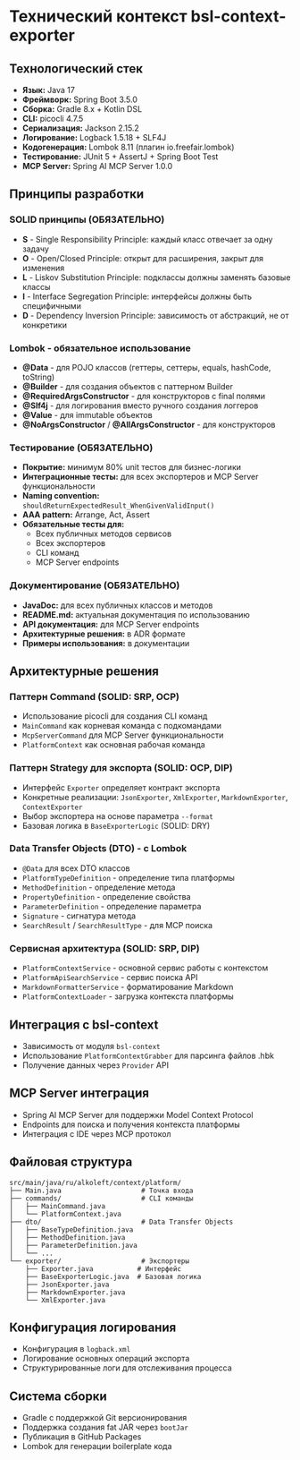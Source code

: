 # Технический контекст bsl-context-exporter

## Технологический стек
- **Язык:** Java 17
- **Фреймворк:** Spring Boot 3.5.0
- **Сборка:** Gradle 8.x + Kotlin DSL
- **CLI:** picocli 4.7.5
- **Сериализация:** Jackson 2.15.2
- **Логирование:** Logback 1.5.18 + SLF4J
- **Кодогенерация:** Lombok 8.11 (плагин io.freefair.lombok)
- **Тестирование:** JUnit 5 + AssertJ + Spring Boot Test
- **MCP Server:** Spring AI MCP Server 1.0.0

## Принципы разработки

### SOLID принципы (ОБЯЗАТЕЛЬНО)
- **S** - Single Responsibility Principle: каждый класс отвечает за одну задачу
- **O** - Open/Closed Principle: открыт для расширения, закрыт для изменения
- **L** - Liskov Substitution Principle: подклассы должны заменять базовые классы
- **I** - Interface Segregation Principle: интерфейсы должны быть специфичными
- **D** - Dependency Inversion Principle: зависимость от абстракций, не от конкретики

### Lombok - обязательное использование
- **@Data** - для POJO классов (геттеры, сеттеры, equals, hashCode, toString)
- **@Builder** - для создания объектов с паттерном Builder
- **@RequiredArgsConstructor** - для конструкторов с final полями
- **@Slf4j** - для логирования вместо ручного создания логгеров
- **@Value** - для immutable объектов
- **@NoArgsConstructor** / **@AllArgsConstructor** - для конструкторов

### Тестирование (ОБЯЗАТЕЛЬНО)
- **Покрытие:** минимум 80% unit тестов для бизнес-логики
- **Интеграционные тесты:** для всех экспортеров и MCP Server функциональности
- **Naming convention:** `shouldReturnExpectedResult_WhenGivenValidInput()`
- **AAA pattern:** Arrange, Act, Assert
- **Обязательные тесты для:**
  - Всех публичных методов сервисов
  - Всех экспортеров
  - CLI команд
  - MCP Server endpoints

### Документирование (ОБЯЗАТЕЛЬНО)
- **JavaDoc:** для всех публичных классов и методов
- **README.md:** актуальная документация по использованию
- **API документация:** для MCP Server endpoints
- **Архитектурные решения:** в ADR формате
- **Примеры использования:** в документации

## Архитектурные решения

### Паттерн Command (SOLID: SRP, OCP)
- Использование picocli для создания CLI команд
- `MainCommand` как корневая команда с подкомандами
- `McpServerCommand` для MCP Server функциональности
- `PlatformContext` как основная рабочая команда

### Паттерн Strategy для экспорта (SOLID: OCP, DIP)
- Интерфейс `Exporter` определяет контракт экспорта
- Конкретные реализации: `JsonExporter`, `XmlExporter`, `MarkdownExporter`, `ContextExporter`
- Выбор экспортера на основе параметра `--format`
- Базовая логика в `BaseExporterLogic` (SOLID: DRY)

### Data Transfer Objects (DTO) - с Lombok
- `@Data` для всех DTO классов
- `PlatformTypeDefinition` - определение типа платформы
- `MethodDefinition` - определение метода
- `PropertyDefinition` - определение свойства
- `ParameterDefinition` - определение параметра
- `Signature` - сигнатура метода
- `SearchResult` / `SearchResultType` - для MCP поиска

### Сервисная архитектура (SOLID: SRP, DIP)
- `PlatformContextService` - основной сервис работы с контекстом
- `PlatformApiSearchService` - сервис поиска API
- `MarkdownFormatterService` - форматирование Markdown
- `PlatformContextLoader` - загрузка контекста платформы

## Интеграция с bsl-context
- Зависимость от модуля `bsl-context`
- Использование `PlatformContextGrabber` для парсинга файлов .hbk
- Получение данных через `Provider` API

## MCP Server интеграция
- Spring AI MCP Server для поддержки Model Context Protocol
- Endpoints для поиска и получения контекста платформы
- Интеграция с IDE через MCP протокол

## Файловая структура
```
src/main/java/ru/alkoleft/context/platform/
├── Main.java                    # Точка входа
├── commands/                    # CLI команды
│   ├── MainCommand.java
│   └── PlatformContext.java
├── dto/                         # Data Transfer Objects
│   ├── BaseTypeDefinition.java
│   ├── MethodDefinition.java
│   ├── ParameterDefinition.java
│   └── ...
└── exporter/                    # Экспортеры
    ├── Exporter.java           # Интерфейс
    ├── BaseExporterLogic.java  # Базовая логика
    ├── JsonExporter.java
    ├── MarkdownExporter.java
    └── XmlExporter.java
```

## Конфигурация логирования
- Конфигурация в `logback.xml`
- Логирование основных операций экспорта
- Структурированные логи для отслеживания процесса

## Система сборки
- Gradle с поддержкой Git версионирования
- Поддержка создания fat JAR через `bootJar`
- Публикация в GitHub Packages
- Lombok для генерации boilerplate кода 